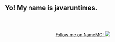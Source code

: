 ## Yo! My name is javaruntimes.


<br />
<br />

<!---  [![Join The Discord server!](http://invidget.switchblade.xyz/BnRqXdzyHw)](https://discord.gg/BnRqXdzyHw) --->

  <p align="center">  
    <a href="https://namemc.com/profile/javaruntimes.1/" target="_blank">Follow me on NameMC!
      <img src="https://crafatar.com/renders/body/1743be98814d4e7690c0751dcb902fc7">
    </a>
  </p>
